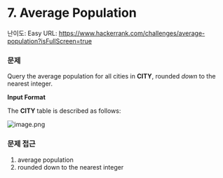 # 7. Average Population

난이도: Easy
URL: https://www.hackerrank.com/challenges/average-population?isFullScreen=true

### 문제

Query the average population for all cities in **CITY**, rounded *down* to the nearest integer.

**Input Format**

The **CITY** table is described as follows:

![image.png](7%20Average%20Population%20150bdab64151804f92a7ef35aa3b8e06/image.png)

### 문제 접근

1. average population
2. rounded down to the nearest integer